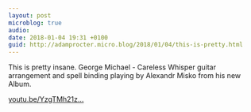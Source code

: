 ```yaml
---
layout: post
microblog: true
audio: 
date: 2018-01-04 19:31 +0100
guid: http://adamprocter.micro.blog/2018/01/04/this-is-pretty.html
---
```

This is pretty insane. George Michael - Careless Whisper guitar arrangement and spell binding playing by Alexandr Misko from his new Album. 

[youtu.be/YzgTMh21z...](https://youtu.be/YzgTMh21zhI)
